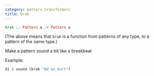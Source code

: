 ```yaml
---
category: pattern_transformers
title: brak
---
```


~~~~ haskell
brak :: Pattern a -> Pattern a
~~~~

(The above means that `brak` is a function from patterns of any type,
to a pattern of the same type.)

Make a pattern sound a bit like a breakbeat

Example:

~~~~ haskell
d1 $ sound (brak "bd sn kurt")
~~~~
